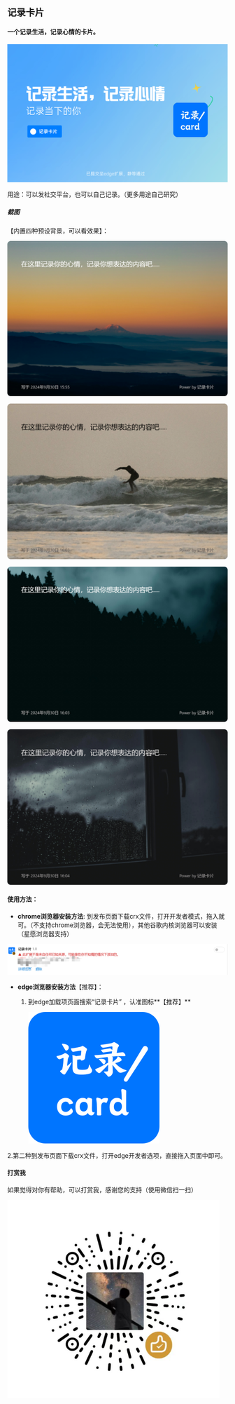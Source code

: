 ## 记录卡片

#### 一个记录生活，记录心情的卡片。

![1](./images/1.png)

用途：可以发社交平台，也可以自己记录。（更多用途自己研究）

##### 截图

【内置四种预设背景，可以看效果】：

![记录卡片](./images/记录卡片.png)

![4](./images/4.png)

![3](./images/3.png)

![2](./images/2.png)

#### 使用方法：

- **chrome浏览器安装方法**: 到发布页面下载crx文件，打开开发者模式，拖入就可。（不支持chrome浏览器，会无法使用），其他谷歌内核浏览器可以安装（星愿浏览器支持）

![5](./images/5.png)

- **edge浏览器安装方法**【推荐】：

  1. 到edge加载项页面搜索“记录卡片” ，认准图标**【推荐】**

     ![logo](./images/logo.png)

​     2.第二种到发布页面下载crx文件，打开edge开发者选项，直接拖入页面中即可。

#### 打赏我

如果觉得对你有帮助，可以打赏我，感谢您的支持（使用微信扫一扫）

![6](./images/6.png)